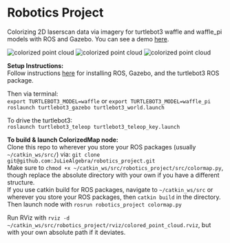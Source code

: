 # Robotics Project

Colorizing 2D laserscan data via imagery for turtlebot3 waffle and waffle_pi models with ROS and Gazebo. You can see a demo [here](https://www.youtube.com/watch?v=kpQANt3AYjc&t=66s). 

![colorized point cloud](https://github.com/JuLieAlgebra/robotics_project/blob/master/reamde_images/all_colored.png?raw=true)
![colorized point cloud](https://github.com/JuLieAlgebra/robotics_project/blob/master/reamde_images/camera_feed.png?raw=true)
![colorized point cloud](https://github.com/JuLieAlgebra/robotics_project/blob/master/reamde_images/colored_uncolored.png?raw=true)

**Setup Instructions:**\
Follow instructions [here](https://emanual.robotis.com/docs/en/platform/turtlebot3/quick-start/) for installing ROS, Gazebo, and the turtlebot3 ROS package.

Then via terminal: \
`export TURTLEBOT3_MODEL=waffle`  or `export TURTLEBOT3_MODEL=waffle_pi` \
`roslaunch turtlebot3_gazebo turtlebot3_world.launch` 

To drive the turtlebot3: \
`roslaunch turtlebot3_teleop turtlebot3_teleop_key.launch`

**To build & launch ColorizedMap node:** \
Clone this repo to wherever you store your ROS packages (usually `~/catkin_ws/src/`) via: `git clone git@github.com:JuLieAlgebra/robotics_project.git` \
Make sure to `chmod +x ~/catkin_ws/src/robotics_project/src/colormap.py`, though replace the absolute directory with your own if you have a different structure. \
If you use catkin build for ROS packages, navigate to `~/catkin_ws/src` or wherever you store your ROS packages, then `catkin build` in the directory. \
Then launch node with `rosrun robotics_project colormap.py` 

Run RViz with `rviz -d ~/catkin_ws/src/robotics_project/rviz/colored_point_cloud.rviz`, but with your own absolute path if it deviates.
<!-- **To see camera data**
In order to see raw RGB camera data from waffle turtlebot3 in RVIZ, navigate to RVIZ after it opens from last command:\
- click `add` (bottom left button in RVIZ) \
- Go to `by topic` on top right of pop-up window, then
-> `/camera` -> `/rgb` -> `/image_raw` -> `Image` \

**To see Colorized Map data**
In order to see the output colorized map in RVIZ, navigate to RVIZ after it opens from rviz launch command: \
- click `add` (bottom left button in RVIZ)\
- Go to `by topic` on top right of pop-up window, then
-> `/colorized_map` -> `PointCloud`

If the Intensity channel of the colorized_map RVIZ topic is set to anything but `RGB`, click on the drop down menu associated with the Intensity box, then set it. The robot updates its lidar map only upon moving 0.5 meters from its last position, by default, so drive around with teleop and see what you get! -->